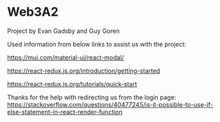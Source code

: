 # Web3A2

Project by Evan Gadsby and Guy Goren

Used information from below links to assist us with the project:

https://mui.com/material-ui/react-modal/

https://react-redux.js.org/introduction/getting-started

https://react-redux.js.org/tutorials/quick-start

Thanks for the help with redirecting us from the login page:
https://stackoverflow.com/questions/40477245/is-it-possible-to-use-if-else-statement-in-react-render-function
